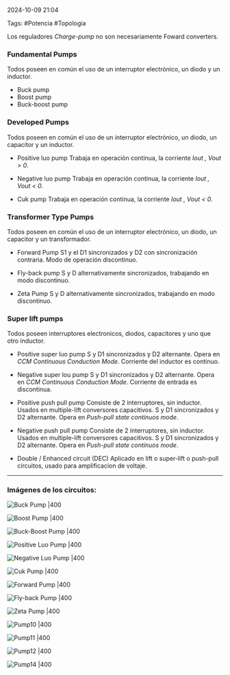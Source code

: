 2024-10-09 21:04

Tags: #Potencia #Topologia 

Los reguladores _Charge-pump_ no son necesariamente Foward converters.
### Fundamental Pumps
Todos poseen en común el uso de un interruptor electrónico, un diodo y un inductor.

* Buck pump
* Boost pump
* Buck-boost pump

### Developed Pumps
Todos poseen en común el uso de un interruptor electrónico, un diodo, un capacitor y un inductor.

* Positive luo pump
Trabaja en operación continua, la corriente _Iout , Vout > 0_.

* Negative luo pump
Trabaja en operación continua, la corriente _Iout , Vout < 0_.

* Cuk pump
Trabaja en operación continua, la corriente _Iout , Vout < 0_.

### Transformer Type Pumps
Todos poseen en común el uso de un interruptor electrónico, un diodo, un capacitor y un transformador.

* Forward Pump
S1 y el D1 sincronizados y D2 con sincronización contraria. Modo de operación discontinuo.

* Fly-back pump
S y D alternativamente sincronizados, trabajando en modo discontinuo.

* Zeta Pump
S y D alternativamente sincronizados, trabajando en modo discontinuo.

### Super lift pumps
Todos poseen interruptores electronicos, diodos, capacitores y uno que otro inductor.

* Positive super luo pump
S y D1 sincronizados y D2 alternante. Opera en _CCM Continuous  Conduction Mode_. Corriente del inductor es continuo.

* Negative super lou pump
S y D1 sincronizados y D2 alternante. Opera en _CCM Continuous  Conduction Mode_. Corriente de entrada es discontinua.

* Positive push pull pump
Consiste de 2 interruptores, sin inductor. Usados en multiple-lift conversores capacitivos.  S y D1 sincronizados  y D2 alternante. Opera en _Push-pull state continuos mode_.

* Negative push pull pump
Consiste de 2 interruptores, sin inductor. Usados en multiple-lift conversores capacitivos.  S y D1 sincronizados  y D2 alternante. Opera en _Push-pull state continuos mode_.

* Double / Enhanced circuit (DEC)
Aplicado en lift o super-lift o push-pull circuitos, usado para amplificacion de voltaje.

---

### Imágenes de los circuitos:

![Buck Pump |400](Pump1.jpeg)


![Boost Pump |400](Pump2.jpeg)


![Buck-Boost Pump |400](Pump3.jpeg)


![Positive Luo Pump |400](Pump4.jpeg)


![Negative Luo Pump |400](Pump5.jpeg)


![Cuk Pump |400](Pump6.jpeg)


![Forward Pump |400](Pump7.jpeg)


![Fly-back Pump |400](Pump8.jpeg)


![Zeta Pump |400](Pump9.jpeg)


![Pump10 |400](Pump10.jpeg) 


![Pump11 |400](Pump11.jpeg) 


![Pump12 |400](Pump12.jpeg) 


![Pump14 |400](Pump14.jpeg)


